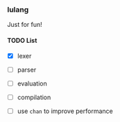 ### lulang

Just for fun!

#### TODO List

* [x] lexer
* [ ] parser
* [ ] evaluation
* [ ] compilation
* [ ] use `chan` to improve performance


